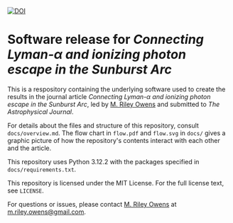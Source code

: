 [![DOI](https://zenodo.org/badge/DOI/10.5281/zenodo.13619430.svg)](https://doi.org/10.5281/zenodo.13619430)

# Software release for *Connecting Lyman-α and ionizing photon escape in the Sunburst Arc* 

This is a respository containing the underlying software used to create the results in the journal article *Connecting Lyman-α and ionizing photon escape in the Sunburst Arc*, led by [M. Riley Owens](https://mrileyowens.github.io) and submitted to *The Astrophysical Journal*.

For details about the files and structure of this repository, consult `docs/overview.md`. The flow chart in `flow.pdf` and `flow.svg` in `docs/` gives a graphic picture of how the repository's contents interact with each other and the article.

This repository uses Python 3.12.2 with the packages specified in `docs/requirements.txt`.

This repository is licensed under the MIT License. For the full license text, see `LICENSE`.

For questions or issues, please contact [M. Riley Owens](https://mrileyowens.github.io) at m.riley.owens@gmail.com.